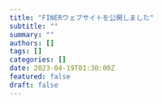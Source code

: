 ```yaml
---
title: "FINERウェブサイトを公開しました"
subtitle: ""
summary: ""
authors: []
tags: []
categories: []
date: 2023-04-19T01:30:00Z
featured: false
draft: false
---
```

